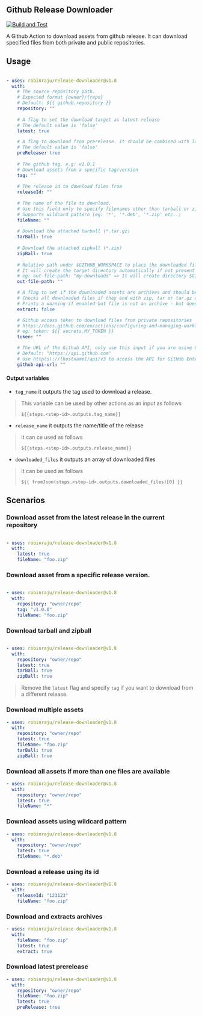 ## Github Release Downloader

[![Build and Test](https://github.com/robinraju/release-downloader/actions/workflows/ci.yml/badge.svg)](https://github.com/robinraju/release-downloader/actions/workflows/ci.yml)

A Github Action to download assets from github release. It can download specified files from both private and public repositories.

## Usage

```yaml

- uses: robinraju/release-downloader@v1.8
  with: 
    # The source repository path.
    # Expected format {owner}/{repo}
    # Default: ${{ github.repository }}
    repository: ""
    
    # A flag to set the download target as latest release
    # The default value is 'false'
    latest: true

    # A flag to download from prerelease. It should be combined with latest flag.
    # The default value is 'false'
    preRelease: true
    
    # The github tag. e.g: v1.0.1
    # Download assets from a specific tag/version
    tag: ""
    
    # The release id to download files from 
    releaseId: ""
    
    # The name of the file to download.
    # Use this field only to specify filenames other than tarball or zipball, if any.
    # Supports wildcard pattern (eg: '*', '*.deb', '*.zip' etc..)
    fileName: ""
    
    # Download the attached tarball (*.tar.gz)
    tarBall: true
    
    # Download the attached zipball (*.zip)
    zipBall: true
    
    # Relative path under $GITHUB_WORKSPACE to place the downloaded file(s)
    # It will create the target directory automatically if not present
    # eg: out-file-path: "my-downloads" => It will create directory $GITHUB_WORKSPACE/my-downloads
    out-file-path: ""

    # A flag to set if the downloaded assets are archives and should be extracted
    # Checks all downloaded files if they end with zip, tar or tar.gz and extracts them, if true.
    # Prints a warning if enabled but file is not an archive - but does not fail.
    extract: false

    # Github access token to download files from private repositories
    # https://docs.github.com/en/actions/configuring-and-managing-workflows/creating-and-storing-encrypted-secrets
    # eg: token: ${{ secrets.MY_TOKEN }}
    token: ""

    # The URL of the Github API, only use this input if you are using Github Enterprise
    # Default: "https://api.github.com"
    # Use http(s)://[hostname]/api/v3 to access the API for GitHub Enterprise Server
    github-api-url: ""
```

#### Output variables

- `tag_name` it outputs the tag used to download a release.

> This variable can be used by other actions as an input as follows
> ```
> ${{steps.<step-id>.outputs.tag_name}}
> ```

- `release_name` it outputs the name/title of the release
> It can ce used as follows
> ```
> ${{steps.<step-id>.outputs.release_name}}
>```

- `downloaded_files` it outputs an array of downloaded files

> It can be used as follows
>
> `${{ fromJson(steps.<step-id>.outputs.downloaded_files)[0] }}`

## Scenarios

### Download asset from the latest release in the current repository

```yaml

- uses: robinraju/release-downloader@v1.8
  with:
    latest: true
    fileName: "foo.zip"
```

### Download asset from a specific release version.

```yaml

- uses: robinraju/release-downloader@v1.8
  with:
    repository: "owner/repo"
    tag: "v1.0.0"
    fileName: "foo.zip"
```

### Download tarball and zipball

```yaml

- uses: robinraju/release-downloader@v1.8
  with:
    repository: "owner/repo"
    latest: true
    tarBall: true
    zipBall: true
```
> Remove the `latest` flag and specify `tag` if you want to download from a different release.

### Download multiple assets

```yaml
- uses: robinraju/release-downloader@v1.8
  with:
    repository: "owner/repo"
    latest: true
    fileName: "foo.zip"
    tarBall: true
    zipBall: true
```

### Download all assets if more than one files are available

```yaml
- uses: robinraju/release-downloader@v1.8
  with:
    repository: "owner/repo"
    latest: true
    fileName: "*"
```

### Download assets using wildcard pattern

```yaml
- uses: robinraju/release-downloader@v1.8
  with:
    repository: "owner/repo"
    latest: true
    fileName: "*.deb"
```

### Download a release using its id

```yaml
- uses: robinraju/release-downloader@v1.8
  with:
    releaseId: "123123"
    fileName: "foo.zip"
```

### Download and extracts archives

```yaml
- uses: robinraju/release-downloader@v1.8
  with:
    fileName: "foo.zip"
    latest: true
    extract: true
```

### Download latest prerelease

```yaml
- uses: robinraju/release-downloader@v1.8
  with:
    repository: "owner/repo"
    fileName: "foo.zip"
    latest: true
    preRelease: true
```
